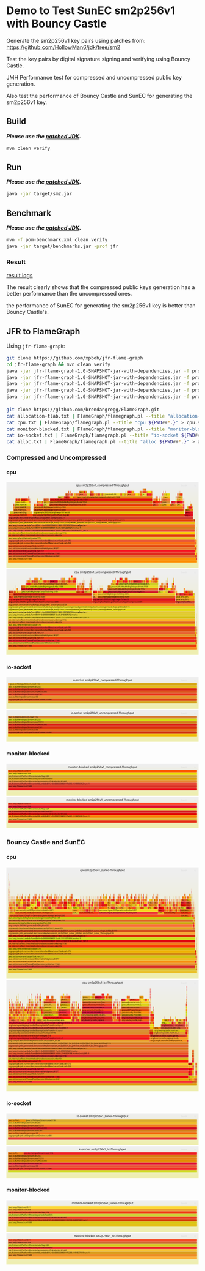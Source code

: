 # Demo to Test SunEC sm2p256v1 with Bouncy Castle

Generate the sm2p256v1 key pairs using patches from:
https://github.com/HollowMan6/jdk/tree/sm2

Test the key pairs by digital signature signing and verifying using Bouncy Castle.

JMH Performance test for compressed and uncompressed public key generation.

Also test the performance of Bouncy Castle and SunEC for generating the sm2p256v1 key.

## Build

***Please use the [patched JDK](https://github.com/HollowMan6/jdk/tree/sm2).***

```sh
mvn clean verify
```

## Run
***Please use the [patched JDK](https://github.com/HollowMan6/jdk/tree/sm2).***
```sh
java -jar target/sm2.jar
```

## Benchmark
***Please use the [patched JDK](https://github.com/HollowMan6/jdk/tree/sm2).***
```sh
mvn -f pom-benchmark.xml clean verify
java -jar target/benchmarks.jar -prof jfr
```

### Result
[result logs](result.log)

The result clearly shows that the compressed public keys generation has a better performance than the uncompressed ones.

the performance of SunEC for generating the sm2p256v1 key is better than Bouncy Castle's.

## JFR to FlameGraph
Using `jfr-flame-graph`:

```sh
git clone https://github.com/xpbob/jfr-flame-graph
cd jfr-flame-graph && mvn clean verify
java -jar jfr-flame-graph-1.0-SNAPSHOT-jar-with-dependencies.jar -f profile.jfr -e allocation-tlab > allocation-tlab.txt
java -jar jfr-flame-graph-1.0-SNAPSHOT-jar-with-dependencies.jar -f profile.jfr -e cpu > cpu.txt
java -jar jfr-flame-graph-1.0-SNAPSHOT-jar-with-dependencies.jar -f profile.jfr -e monitor-blocked > monitor-blocked.txt
java -jar jfr-flame-graph-1.0-SNAPSHOT-jar-with-dependencies.jar -f profile.jfr -e io-socket > io-socket.txt
java -jar jfr-flame-graph-1.0-SNAPSHOT-jar-with-dependencies.jar -f profile.jfr -e alloc > alloc.txt

git clone https://github.com/brendangregg/FlameGraph.git
cat allocation-tlab.txt | FlameGraph/flamegraph.pl --title "allocation-tlab ${PWD##*.}" > allocation-tlab.svg
cat cpu.txt | FlameGraph/flamegraph.pl --title "cpu ${PWD##*.}" > cpu.svg
cat monitor-blocked.txt | FlameGraph/flamegraph.pl --title "monitor-blocked ${PWD##*.}" > monitor-blocked.svg
cat io-socket.txt | FlameGraph/flamegraph.pl --title "io-socket ${PWD##*.}" > io-socket.svg
cat alloc.txt | FlameGraph/flamegraph.pl --title "alloc ${PWD##*.}" > alloc.svg
```

### Compressed and Uncompressed
#### cpu
![](jfr/org.sample.BenchmarkPublicKeys.sm2p256v1_compressed-Throughput/cpu.svg)
![](jfr/org.sample.BenchmarkPublicKeys.sm2p256v1_uncompressed-Throughput/cpu.svg)

#### io-socket
![](jfr/org.sample.BenchmarkPublicKeys.sm2p256v1_compressed-Throughput/io-socket.svg)
![](jfr/org.sample.BenchmarkPublicKeys.sm2p256v1_uncompressed-Throughput/io-socket.svg)

#### monitor-blocked
![](jfr/org.sample.BenchmarkPublicKeys.sm2p256v1_compressed-Throughput/monitor-blocked.svg)
![](jfr/org.sample.BenchmarkPublicKeys.sm2p256v1_uncompressed-Throughput/monitor-blocked.svg)

### Bouncy Castle and SunEC
#### cpu
![](jfr/org.sample.BenchmarkKeyGeneration.sm2p256v1_sunec-Throughput/cpu.svg)
![](jfr/org.sample.BenchmarkKeyGeneration.sm2p256v1_bc-Throughput/cpu.svg)

#### io-socket
![](jfr/org.sample.BenchmarkKeyGeneration.sm2p256v1_sunec-Throughput/io-socket.svg)
![](jfr/org.sample.BenchmarkKeyGeneration.sm2p256v1_bc-Throughput/io-socket.svg)

#### monitor-blocked
![](jfr/org.sample.BenchmarkKeyGeneration.sm2p256v1_sunec-Throughput/monitor-blocked.svg)
![](jfr/org.sample.BenchmarkKeyGeneration.sm2p256v1_bc-Throughput/monitor-blocked.svg)
